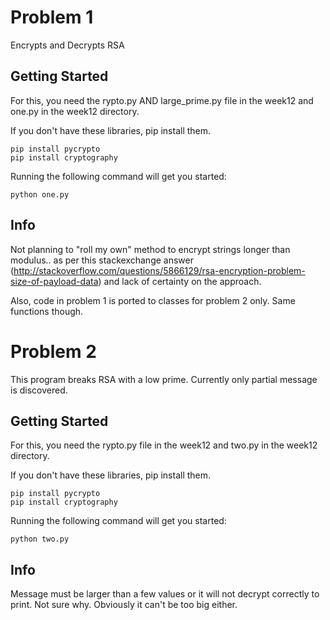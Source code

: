 # Problem 1

Encrypts and Decrypts RSA

## Getting Started

For this, you need the rypto.py AND large_prime.py file in the week12 and one.py in the week12 directory.


If you don't have these libraries, pip install them.

    pip install pycrypto
    pip install cryptography

Running the following command will get you started:

    python one.py


## Info

Not planning to "roll my own" method to encrypt strings longer than modulus.. as per this stackexchange answer (http://stackoverflow.com/questions/5866129/rsa-encryption-problem-size-of-payload-data) and lack of certainty on the approach.

Also, code in problem 1 is ported to classes for problem 2 only. Same functions though.


# Problem 2

This program breaks RSA with a low prime. Currently only partial message is discovered.

## Getting Started

For this, you need the rypto.py file in the week12 and two.py in the week12 directory.

If you don't have these libraries, pip install them.

    pip install pycrypto
    pip install cryptography

Running the following command will get you started:

    python two.py

## Info

Message must be larger than a few values or it will not decrypt correctly to print. Not sure why. Obviously it can't be too big either.





